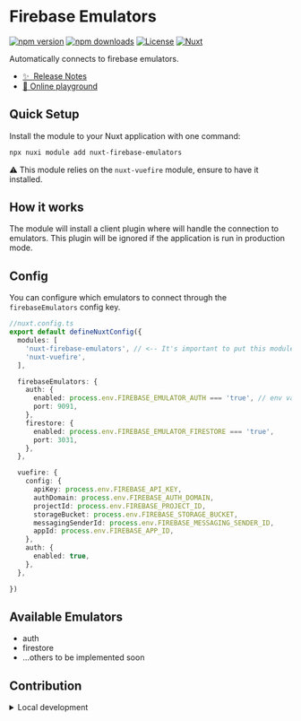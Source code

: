 
# Firebase Emulators

[![npm version][npm-version-src]][npm-version-href]
[![npm downloads][npm-downloads-src]][npm-downloads-href]
[![License][license-src]][license-href]
[![Nuxt][nuxt-src]][nuxt-href]

Automatically connects to firebase emulators.

- [✨ &nbsp;Release Notes](/CHANGELOG.md)
- [🏀 Online playground](https://stackblitz.com/github/fech-dev/nuxt-firebase-emulators?file=playground%2Fapp.vue)
<!-- - [📖 &nbsp;Documentation](https://example.com) -->

## Quick Setup

Install the module to your Nuxt application with one command:

```bash
npx nuxi module add nuxt-firebase-emulators
```

⚠️ This module relies on the `nuxt-vuefire` module, ensure to have it installed.


## How it works
The module will install a client plugin where will handle the connection to emulators.
This plugin will be ignored if the application is run in production mode.

## Config
You can configure which emulators to connect through the `firebaseEmulators` config key.

```typescript
//nuxt.config.ts
export default defineNuxtConfig({
  modules: [
    'nuxt-firebase-emulators', // <-- It's important to put this module before the nuxt-vuefire module.
    'nuxt-vuefire',
  ],

  firebaseEmulators: {
    auth: {
      enabled: process.env.FIREBASE_EMULATOR_AUTH === 'true', // env variables are read as strings... so we need to convert them to the right type
      port: 9091,
    },
    firestore: {
      enabled: process.env.FIREBASE_EMULATOR_FIRESTORE === 'true',
      port: 3031,
    },
  },

  vuefire: {
    config: {
      apiKey: process.env.FIREBASE_API_KEY,
      authDomain: process.env.FIREBASE_AUTH_DOMAIN,
      projectId: process.env.FIREBASE_PROJECT_ID,
      storageBucket: process.env.FIREBASE_STORAGE_BUCKET,
      messagingSenderId: process.env.FIREBASE_MESSAGING_SENDER_ID,
      appId: process.env.FIREBASE_APP_ID,
    },
    auth: {
      enabled: true,
    },
  },

})

```

## Available Emulators

- auth
- firestore
- ...others to be implemented soon


## Contribution

<details>
  <summary>Local development</summary>
  
  ```bash
  # Install dependencies
  pnpm install
  
  # Generate type stubs
  pnpm dev:prepare
  
  # Develop with the playground
  pnpm dev
  
  # Build the playground
  pnpm dev:build
  
  # Run ESLint
  pnpm lint
  
  # Run Vitest
  pnpm test
  pnpm test:watch
  
  # Release new version
  pnpm release
  ```

</details>


<!-- Badges -->
[npm-version-src]: https://img.shields.io/npm/v/nuxt-firebase-emulators/latest.svg?style=flat&colorA=020420&colorB=00DC82
[npm-version-href]: https://npmjs.com/package/nuxt-firebase-emulators

[npm-downloads-src]: https://img.shields.io/npm/dm/nuxt-firebase-emulators.svg?style=flat&colorA=020420&colorB=00DC82
[npm-downloads-href]: https://npm.chart.dev/nuxt-firebase-emulators

[license-src]: https://img.shields.io/npm/l/nuxt-firebase-emulators.svg?style=flat&colorA=020420&colorB=00DC82
[license-href]: https://npmjs.com/package/nuxt-firebase-emulators

[nuxt-src]: https://img.shields.io/badge/Nuxt-020420?logo=nuxt.js
[nuxt-href]: https://nuxt.com
